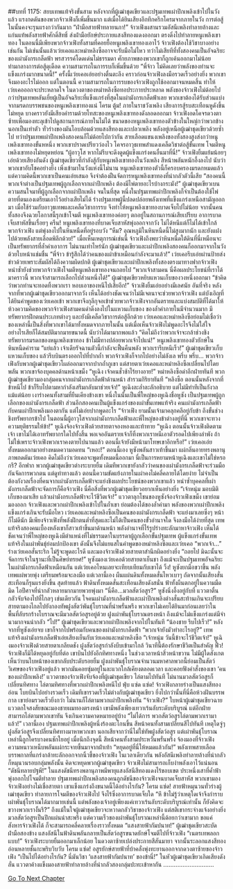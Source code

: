 ##บทที่ 1175: สยบเทพแท้จริงขั้นสาม
หลังจากที่ผู้เฒ่าชุดเขียวและปฐมเทพเผ่าปีกเพลิงเข้าไปในวังแล้ว แรงกดดันของพวกจ้าวเฟิงก็เพิ่มขึ้นมาก
แต่เมื่อได้ยินเสียงอึกทึกครึกโครมจากภายในวัง การต่อสู้ในนั้นคงจะรุนแรงกว่ากันมาก
“ฝ่ามือสายฟ้าทลายนภา!”
จ้าวเฟิงผสานรวมอัสนีเพลิงทำลายล้างและแก่นแท้พลังสายฟ้าศักดิ์สิทธิ์ ส่งฝ่ามือยักษ์ประกายแสงสีทองแดงออกมา ตรงดิ่งไปทำลายหนูเพลิงเขาทอง
ในตอนนี้มีเพียงพวกจ้าวเฟิงทั้งสามที่คอยยื้อหนูเพลิงเขาทองเอาไว้ จ้าวเฟิงต้องใช้วิชาบางอย่างเช่นกัน ไม่เช่นนั้นแล้วเว่ยเคอและหม่าหลิงซืออาจจะรับมือไม่ไหว
ทว่าไม่เสียทีที่ทั้งสองคนเป็นอัจฉริยะของเผ่ามังกรเกล็ดฟ้า พรสวรรค์โดดเด่นไม่ธรรมดา ศักยภาพของพวกเขาก็ถูกเค้นออกมาไม่น้อยท่ามกลางการต่อสู้ดุเดือด ความสามารถในการรบก็เพิ่มขึ้นด้วย
“พี่จ้าว ไม่คิดเลยว่าพลังของท่านจะแข็งแกร่งมากขนาดนี้!”
ครั้งนี้เว่ยเคอเอ่ยอย่างตื่นตะลึง
คราวก่อนจ้าวเฟิงลงมือรวดเร็วอย่างยิ่ง พวกเขาจึงมองอะไรไม่ออก
แต่ในตอนนี้ ความสามารถในการรบของจ้าวเฟิงถูกใช้ออกมาจนหมดสิ้น ทำให้เว่ยเคอออกจะประหลาดใจ
ในดวงตาของหม่าหลิงซือทอประกายประหลาด พลังของจ้าวเฟิงไม่ด้อยไปกว่าปฐมเทพหลันเยี่ยผู้เป็นอัจฉริยะที่แข็งแกร่งที่สุดในเผ่ามังกรเกล็ดฟ้าเลย พวกเขาต้องได้รับส่วนแบ่งจากมรดกบรรพชนของหนูเพลิงเขาทองแน่
โครม ตู้ม!
ภายในราชวังเพลิง เสียงการสู้รบสะเทือนหูดังขึ้นไม่หยุด บางคราวยังมีเสียงคำรามด้วยโทสะของหนูเพลิงเขาทองดังลอดออกมา
จ้าวเฟิงอดโคจรดวงตาซ้ายเพื่อมองทะลุเข้าไปดูสถานการณ์ภายในไม่ได้
ขนาดของหนูเพลิงเขาทองตัวข้างในใหญ่กว่าพวกข้างนอกเป็นเท่าตัว ทั่วร่างของมันโอบล้อมด้วยแสงสีทองและเปลวเพลิง พลังอยู่เหนือผู้เฒ่าชุดเขียวด้วยซ้ำไป
ทว่าปฐมเทพเผ่าปีกเพลิงสองคนก็ไม่ด้อยไปกว่ากัน สายเลือดแขนงเพลิงของทั้งสองสูงส่งกว่าหนูเพลิงเขาทองขั้นหหนึ่ง พวกเขาปราดเปรียวว่องไว โคจรอาวุธเทพสำแดงเคล็ดวิชาต่อสู้ขั้นเทพ โจมตีหนูเพลิงเขาทองไม่หยุดหย่อน
“ผู้อาวุโส หากไม่รีบจะดึงดูดผู้แข็งแกร่งคนอื่นมาที่นี่!”
จ้าวเฟิงยิ้มแย้มน้อยๆ เอ่ยด้วยเสียงอันดัง
ผู้เฒ่าชุดเขียวที่กำลังสู้กับหนูเพลิงเขาทองในวังเพลิง สีหน้าพลันหนักอึ้งลงไป
นับว่าพวกเขาอับโชคอย่างยิ่ง เพิ่งเข้ามาในวังแห่งนี้ไม่นาน หนูเพลิงเขาทองตัวนี้ก็ครอบครองมรดกหมดแล้ว
แต่ความคิดนี้พวกเขาเป็นคนเอ่ยเสนอ จึงจำต้องฝืนจัดการหนูเพลิงเขาทองที่น่ากลัวตัวนี้เสีย
“สองคนนี้ พวกเจ้าต่างเป็นปฐมเทพผู้ถูกเลือกจากเผ่าปีกเพลิง ต้องมีไพ่ตายอะไรบ้างกระมัง!”
ผู้เฒ่าชุดเขียวเบนความสนใจมาที่ผู้ถูกเลือกจากเผ่าปีกเพลิง
จนในที่สุด หนึ่งในปฐมเทพเผ่าปีกเพลิงก็จำเป็นต้องใช้ไพ่ตายที่ตนเองเตรียมเอาไว้อย่างเสียไม่ได้
ร่างปฐมเทพผู้นี้ปลดปล่อยพลังเทพที่แข็งแกร่งเหนือสามัญออกมา เมื่อใช้ร่วมกับอาวุธเทพและเคล็ดวิชาการรบ จึงทำให้หนูเพลิงเขาทองบาดเจ็บไปไม่น้อย
จากนั้นคนทั้งสองจึงฉวยโอกาสนี้รุกเข้าโจมตี หนูเพลิงเขาทองค่อยๆ ตกอยู่ในสถานการณ์เสียเปรียบ อาการบาดเจ็บสาหัสขึ้นเรื่อยๆ
ครืน!
หนูเพลิงเขาทองที่บาดเจ็บสาหัสพุ่งออกจากวัง ไม่ได้หนีแต่ก็ไม่ได้เข้าใกล้พวกจ้าวเฟิง แต่พุ่งลงไปในหินหนืดที่อยู่รอบวัง
“หืม? อุณหภูมิในหินหนืดนี้ไม่สูงมากนัก และยังแฝงไปด้วยพลังสายเลือดพิลึกด้วย!”
เมื่อเห็นเหตุการณ์เช่นนี้ จ้าวเฟิงถึงพบว่าหินหนืดใต้ดินที่นี่เหมือนจะเป็นทรัพยากรที่ล้ำค่าเอาการ
ไม่นานเท่าไหร่นัก ผู้เฒ่าชุดเขียวและเผ่าปีกเพลิงสองคนก็ออกมาจากในวังด้วยใบหน้าแช่มชื่น
“พี่จ้าว ข้ารู้สึกได้ว่าคนของเผ่าข้าเหมือนกำลังจะมาแล้ว!”
เว่ยเคอรีบเอ่ยผ่านป้ายส่งข่าวด้วยเพราะสัมผัสได้ถึงความผิดปกติ
ผู้เฒ่าชุดเขียวและเผ่าปีกเพลิงทั้งสองตรงมาทางฟากจ้าวเฟิง หนำซ้ำยังช่วยพวกจ้าวเฟิงโจมตีหนูเพลิงเขาทองจนถอยไป
“พวกเจ้าสามคน นี่คือผลประโยชน์ที่เราได้มาคราวนี้ พวกเจ้าสามารถเลือกไปส่วนหนึ่งได้!”
ผู้เฒ่าชุดเขียวหยิบแหวนเก็บของวงหนึ่งออกมา
“ข้าคิดว่าพวกท่านจะทอดทิ้งพวกเรา หอบเอาของหนีไปเสียอีก!”
จ้าวเฟิงยิ้มเอ่ยอย่างมีเลศนัย
อันที่จริง หลังจากที่พวกผู้เฒ่าชุดเขียวออกมาจากวัง เห็นได้อย่างชัดเจนว่าไม่มีเจตนาจะช่วยพวกจ้าวเฟิง
แต่บังเอิญที่ได้ยินคำพูดของเว่ยเคอเข้า พวกเขาจึงกุลีกุจอเข้าช่วยพวกจ้าวเฟิงจากอันตรายและแบ่งสมบัติที่ได้มาให้
ห้วงความคิดของพวกจ้าวเฟิงสามคนดำดิ่งลงไปในแหวนเก็บของ ของล้ำค่าภายในมีจำนวนมาก มีทรัพยากรฝึกตนประเภทต่างๆ และยังมีเคล็ดวิชาการต่อสู้อีกด้วย
เว่ยเคอและหม่าหลิงซือย่อมไม่เชื่อว่าของเหล่านี้เป็นสิ่งที่พวกเขาได้มาทั้งหมดจากภายในนั้น แต่เมื่อเห็นจ้าวเฟิงไม่พูดอะไรจึงไม่ใส่ใจ อย่างไรเสียก็ได้สมบัติมากมายขนาดนี้ นับว่าได้มามากพอแล้ว
“คิดไม่ถึงว่าพวกเจ้าจะกล้าช่วงชิงทรัพยากรมรดกของหนูเพลิงเขาทอง ข้าไม่มีทางปล่อยพวกเจ้าไปแน่!”
หนูเพลิงเขาทองตัวยักษ์ในหินหนืดคำราม
“แย่แล้ว เจ้าเดียรัจฉานตัวนี้กำลังจะฟื้นคืนพลัง พวกเรารีบหนีเร็ว!”
ผู้เฒ่าชุดเขียวเก็บแหวนเก็บของ แล้วรีบบินตรงออกไปที่ปากถ้ำ
พวกจ้าวเฟิงก็จากไปอย่างไม่ลังเล
พรึ่บ พรึ่บ…
พวกจ้าวเฟิงกับพวกผู้เฒ่าชุดเขียวโผล่ออกมาจากปากถ้ำภูเขา
แต่สายตาเว่ยเคอและหม่าหลิงซือเปลี่ยนไปโดยพลัน พวกเขาจ้องบุคคลด้านหน้าเขม็ง
“หูเฉิง เจ้าคนชั่วช้าไร้ยางอาย!”
หม่าหลิงซือด่าอีกฝ่ายทันที
พวกผู้เฒ่าชุดเขียวมองกลุ่มคนจากเผ่ามังกรเกล็ดฟ้าด้านหน้า สำรวมกิริยาทันที
“หลิงซือ ตอนนั้นหลังจากที่ข้าหนีไป ข้าก็รีบไปตามหากำลังเสริมกลับมาช่วยเจ้า!”
หูเฉิงละล่ำละลักอธิบาย แต่ไม่มีท่าทีเป็นกังวลแม้แต่น้อย
เงาร่างคนทั้งสามที่ยืนเคียงข้างเขา หนึ่งในนั้นเป็นพี่ใหญ่ของหูเฉิงชื่อหูซัง เป็นปฐมเทพผู้ถูกเลือกของเผ่ามังกรเกล็ดฟ้า ส่วนอีกสองคนเป็นผู้แข็งแกร่งของเผ่าขั้นเทพแท้จริง
คนเผ่ามังกรเกล็ดฟ้ากับคนเผ่าปีกเพลิงมองตากัน แต่ไม่เอ่ยปากพูดอะไร
“จ้าวเฟิง ยามนั้นเจ้ามาคลุกคลีอยู่กับข้า ถึงขั้นช่วงชิงทรัพยากรข้าไป ในตอนนี้ผู้อาวุโสจากเผ่ามังกรเกล็ดฟ้าและพี่ใหญ่ของข้าต่างอยู่ที่นี่ พวกเขาจะทวงความยุติธรรมให้ข้า!”
หูเฉิงจ้องจ้าวเฟิงด้วยสายตาจองหองและท้าทาย
“หูเฉิง ตอนนั้นจ้าวเฟิงติดตามเจ้า เขาไม่ได้เอาทรัพยากรใดไปทั้งสิ้น พอเจออันตรายเจ้าก็ทิ้งพวกเราหนีเอาตัวรอดไปเพียงลำพัง ถ้าไม่ใช่เพราะจ้าวเฟิงพวกเราคงตายไปนานแล้ว ตอนนี้เจ้ายังมีหน้ามาโทษเขาอีกหรือ!”
เว่ยเคอเอ่ยทั้งหมดออกมาอย่างหมดความอดทน
“เหอะ!”
ตอนนี้เอง หูซังพลันสาวเท้าขึ้นมา แผ่กลิ่นอายทรงพลานุภาพกดดันเว่ยเคอ
คิดไม่ถึงว่าเว่ยเคอจะพูดทั้งหมดนี้ออกมา นี่เป็นการหยามหน้าหูเฉิงและเขาไม่ใช่หรอกรึ?
อีกฟาก พวกผู้เฒ่าชุดเขียวต่างระบายยิ้ม
เดิมทีพวกเขายังกลัวว่าคนของเผ่ามังกรเกล็ดฟ้าจะร่วมมือกันจัดการพวกตน แต่ดูท่าทางแล้ว ตอนนี้ความขัดแย้งภายในเผ่าคงไม่คลี่คลายได้โดยง่าย ไม่จำเป็นต้องกังวลเรื่องที่คนจากเผ่ามังกรเกล็ดฟ้าจะแย่งชิงผลประโยชน์ของพวกเขาแล้ว
หนำซ้ำบุคคลที่เผ่ามังกรเกล็ดฟ้าจะจัดการก็คือจ้าวเฟิง นี่คือสิ่งที่พวกผู้เฒ่าชุดเขียวอยากเห็นอย่างยิ่ง
“เจ้าหนุ่ม มอบมิติเก็บของมาเสีย แล้วเผ่ามังกรเกล็ดฟ้าจะไว้ชีวิตเจ้า!”
แววตาลุกโชนของหูซังจ้องจ้าวเฟิงเขม็ง
เขาย่อมมองออก จ้าวเฟิงและพวกเผ่าปีกเพลิงเข้าไปในถ้ำเขา ย่อมต้องได้ของล้ำค่ามา พลังของพวกเผ่าปีกเพลิงแข็งแกร่งเกินจะรับมือไหว เว่ยเคอและหม่าหลิงซือเป็นคนของเผ่ามังกรเกล็ดฟ้า จะแย่งมาเลยซึ่งๆ หน้าก็ไม่ดีนัก มีเพียงจ้าวเฟิงที่พลังฝึกตนต่ำที่สุดและไม่ได้เป็นคนของขั้วอำนาจใด จึงลงมือได้ง่ายที่สุด
เทพแท้จริงสองคนเบื้องหลังเขาก็สาวเท้าขึ้นมาด้านหน้า พลังอำนาจที่ไร้รูปร่างทะลักมาหาจ้าวเฟิง
เห็นได้ชัดเจนว่าพี่ใหญ่ของหูเฉิงมีตำแหน่งที่ไม่ธรรมดาในบรรดาผู้ถูกเลือกขั้นปฐมเทพ ผู้แข็งแกร่งขั้นเทพแท้จริงในเผ่าพันธุ์ย่อมปกป้องเขา ดังนั้นจึงไม่แยแสในคำพูดของหม่าหลิงซือและเว่ยเคอ
“พวกเจ้า…”
ร่างเว่ยเคอสั่นระริก ไม่รู้จะพูดอะไรดี และมองจ้าวเฟิงด้วยสายตาสำนึกผิดอย่างยิ่ง
“ถอยไป มิฉะนั้นจะจัดการเจ้าในฐานะที่เป็นศิษย์ทรยศ!”
หูซังมองเว่ยเคอด้วยสายตาเย็นชา
ถึงแม้จะเป็นปฐมเทพอัจฉริยะในเผ่ามังกรเกล็ดฟ้าเหมือนกัน แต่เว่ยเคอไหนเลยจะเทียบเทียมกับเขาได้
วิ้ง!
หูซังยกมือขวาขึ้น พลังเทพแผ่พวยพุ่ง เตรียมพร้อมจะลงมือ
แต่เวลานี้เอง ผืนแผ่นดินทั้งหมดสั่นไหวเบาๆ ถัดจากนั้นเสียงสั่นสะเทือนก็รุนแรงยิ่งขึ้น
สุดท้ายแล้ว ฟ้าดินทั้งหมดสั่นสะเทือนเสียงดังสนั่น ฟ้าทั้งผืนตกอยู่ในความมืดมิด ไอปีศาจที่น่ากลัวหลายมากมายพวยพุ่งมา
“นี่คือ…มวลสัตว์อสูร?”
หูซังนิ่งอึ้งอยู่กับที่ แววตาตื่นกลัวจับจ้องไปที่ไกลๆ
เช่นเดียวกัน ใจคนเผ่ามังกรเกล็ดฟ้าและเผ่าปีกเพลิงต่างสั่นสะท้านเกินจะเปรียบ สายตามองไกลไปยังกองทัพฝูงสัตว์พันธุ์โบราณที่น่าพรั่นพรึง พวกเขาไม่เคยได้ยินมาก่อนเลยว่าในพื้นที่ลับรกร้างโบราณจะมีมวลสัตว์อสูรอยู่ด้วย
ฝูงเผ่าพันธุ์โบราณตรงหน้า ถึงแม้จะไม่แข็งแกร่งแต่มีจำนวมากจนน่ากลัว
“ไป!”
ผู้เฒ่าชุดเขียวและพวกเผ่าปีกเพลิงจากไปในทันที
“น้องชาย รีบไปเร็ว!”
หลังจากที่หูซังเอ่ยจบ เขาก็จากไปพร้อมกับคนของเผ่ามังกรเกล็ดฟ้า
“พวกเจ้ายังมัวทำอะไรอยู่?”
เทพแท้จริงเผ่ามังกรเกล็ดฟ้าเอ่ยเสียงเย็นกับเว่ยเคอและหม่าหลิงซือ
“เจ้าหนุ่ม วันนี้ข้าจะไว้ชีวิตเจ้า!”
หูเฉิงมองจ้าวเฟิงด้วยสายตาเกลียดชัง
ฝูงสัตว์อสูรกำลังบีบเข้ามาใกล้ วินาทีนี้ต้องรักษาชีวิตเป็นสำคัญ
ฟิ้ว!
จ้าวเฟิงก็มิได้หยุดอยู่กับที่ต่อ เขาบินไปยังอีกทิศทางหนึ่ง ในช่วงเวลาหน้าสิ่วหน้าขวาน ไม่มีผู้ใดสังเกตเห็นว่าบนใบหน้าของเขากลับประดับรอยยิ้ม
ฝูงเผ่าพันธุ์โบราณจำนวนมหาศาลพวกนี้ย่อมเป็นสัตว์วิเศษของจ้าวเฟิงอยู่แล้ว พวกมันคอยซุ่มอยู่ในละแวกใกล้เคียงตลอดเวลา และคอยฟังคำสั่งของเขา
‘คนของเผ่าปีกเพลิง!’
แววตาของจ้าวเฟิงจับจ้องที่ผู้เฒ่าชุดเขียว ไล่ตามไปทันที
ไม่นานมวลสัตว์อสูรก็เปลี่ยนทิศทาง ไล่ตามทิศทางที่พวกเผ่าปีกเพลิงหนีไป
ฟุ่บ แซ่ด แซ่ด!
จ้าวเฟิงกลายร่างเป็นแสงสีทองอ่อน โบยบินไปอย่างรวดเร็ว
เดิมทีเขารวดเร็วไม่ต่างกับผู้เฒ่าชุดเขียว ยิ่งไปกว่านั้นที่นี่คือห้วงฝันบรรพกาล เขาย่อมรวดเร็วยิ่งกว่า ไม่นานก็ไล่ตามพวกเผ่าปีกเพลิงทัน
“จ้าวเฟิง?”
ใบหน้าผู้เฒ่าชุดเขียวฉายแววตกใจสงสัยขณะมองชายผมทองตรงหน้า เขามีพลังเพียงเทวาเร้นลับระดับบริบูรณ์ แต่อีกฝ่ายสามารถไล่ตามพวกเขาทัน จึงเกินความคาดหมายอยู่บ้าง
“ไม่ได้การ พวกสัตว์อสูรไล่ตามพวกเรามาแล้ว!”
เวลานี้เอง ปฐมเทพเผ่าปีกเพลิงผู้หนึ่งร้องตะโกนขึ้น
สีหน้าคนทั้งสามเปลี่ยนสีไปทันที เหตุใดจู่ๆ ฝูงสัตว์อสูรจึงเปลี่ยนทิศทางมาหาพวกเขา นอกเสียจากว่านี่ไม่ใช่ทัพฝูงสัตว์อสูร แต่เผ่าพันธุ์โบราณเหล่านี้ถูกใครบางคนชักใยอยู่
เมื่อนึกถึงจุดนี้ สีหน้าคนทั้งสามประหวั่นพรั่นพรึง จ้องมองที่จ้าวเฟิง ความหนาวเหน็บพลันแผ่กระจายขึ้นมาจากฝ่าเท้า
“หยุดอยู่ที่นี่ให้หมดแล้วกัน!”
พลังเทพสายเลือดบรรพกาลที่แกร่งกล้าทะลักออกจากนิ้วชี้ของจ้าวเฟิง ในเวลาเดียวกัน พลังอัสนีเพลิงทำลายล้างที่น่ากลัวก็หมุนวนรอบกลุ่มพลังนั้น
คิดจะหยุดพวกผู้เฒ่าชุดเขียว จ้าวเฟิงไม่สามารถเก็บงำพลังเอาไว้แน่นอน
“ดัชนีทลายปฐพี!”
ในแสงดัชนีทรงพลานุภาพมีพายุแสงอัสนีสีทองแดงไร้ขอบเขต ประหนึ่งเสาที่ค้ำฟ้า พุ่งออกไปโจมตีทำลาย
ปฐมเทพเผ่าปีกเพลิงสองคนถูกดัชนีของจ้าวเฟิงจนบาดเจ็บสาหัส พวกเขามองจ้าวเฟิงอย่างไม่เชื่อสายตา เขาแข็งแกร่งถึงขนาดนี้ได้อย่างไรกัน?
โครม แซ่ด!
สายฟ้าหมุนวนทั่วร่างผู้เฒ่าชุดเขียว ทำลายการโจมตีของจ้าวเฟิงไป จึงไร้ซึ่งอาการบาดเจ็บใด
“หึ ข้าไม่รู้ว่าเหตุใดเจ้าจึงกำราบเผ่าพันธุ์โบราณได้มากมายเช่นนี้ แต่พลังของเจ้าอยู่เพียงแค่เทวาเร้นลับระดับบริบูรณ์เท่านั้น ก็ยังคิดจะขวางพวกเรางั้นรึ?”
ถึงแม้ในใจผู้เฒ่าชุดเขียวจะหวาดกลัววิชาของจ้าวเฟิง แต่สติเขากระจ่างแจ้งอย่างยิ่ง
มวลสัตว์อสูรเป็นปึกแผ่นน่าสะพรึง แต่ความเร็วของเผ่าพันธุ์โบราณเหล่านี้ด้อยกว่าเขามาก ขอแค่สังหารจ้าวเฟิงได้ ก็จะสามารถคลี่คลายเรื่องราวทั้งหมด
“แสงสายฟ้ากัมปนาท!”
ผู้เฒ่าชุดเขียวสะบัดฝ่ามือสองข้าง แสงอัสนีในฟ้าดินพลันกลายเป็นสัตว์อสูรขนาดยักษ์โจมตีไปที่จ้าวเฟิง
“เนตรเทพลอกแบบ!”
จ้าวเฟิงระบายยิ้มออกมาเล็กน้อย ในดวงตาซ้ายเปล่งประกายสีสันมายา จากนั้นระลอกแสงสีทองอ่อนหลายชั้นกะพริบวิบวับ
โครม แซ่ด!
อสูรยักษ์สายฟ้าที่บ้าคลั่งพุ่งทะยานออกจากดวงตาซ้ายของจ้าวเฟิง
“เป็นไปได้อย่างไรกัน? นี่มันวิชา ‘แสงสายฟ้ากัมปนาท’ ของข้านี่!”
ในหัวผู้เฒ่าชุดเขียวเกิดเสียงดังลั่น แววตาค้างแข็งมองสายฟ้าทำลายล้างที่น่ากลัวสองกลุ่มปะทะเข้าหากัน
.............................


[Go To Next Chapter]( ./32.md)